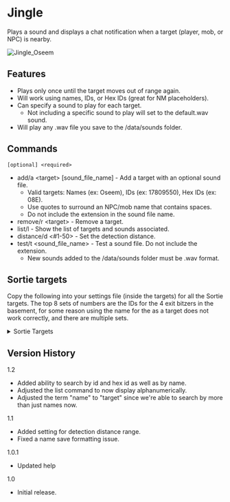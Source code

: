 # Jingle #

Plays a sound and displays a chat notification when a target (player, mob, or NPC) is nearby.  

![Jingle_Oseem](https://github.com/iLVL-Key/FFXI/assets/101156258/5ed6b45b-e798-4e1e-92dc-27d7490fcca1)

## Features ##
 - Plays only once until the target moves out of range again.
 - Will work using names, IDs, or Hex IDs (great for NM placeholders).
 - Can specify a sound to play for each target.
   - Not including a specific sound to play will set to the default.wav sound.
 - Will play any .wav file you save to the /data/sounds folder.
  
## Commands ##
`[optional] <required>`
 - add/a \<target> \[sound_file_name] - Add a target with an optional sound file.
   - Valid targets: Names (ex: Oseem), IDs (ex: 17809550), Hex IDs (ex: 08E).
   - Use quotes to surround an NPC/mob name that contains spaces.
   - Do not include the extension in the sound file name.
 - remove/r \<target> - Remove a target.
 - list/l - Show the list of targets and sounds associated.
 - distance/d <#1-50> - Set the detection distance.
 - test/t \<sound_file_name> - Test a sound file. Do not include the extension.
   - New sounds added to the /data/sounds folder must be .wav format.

## Sortie targets ##
Copy the following into your settings file (inside the targets) for all the Sortie targets. The top 8 sets of numbers are the IDs for the 4 exit bitzers in the basement, for some reason using the name for the as a target does not work correctly, and there are multiple sets.
<details>
<summary>Sortie Targets</summary>
 
```
            <21005124>
                <soundfile>default</soundfile>
            </21005124>
            <21005125>
                <soundfile>default</soundfile>
            </21005125>
            <21005126>
                <soundfile>default</soundfile>
            </21005126>
            <21005127>
                <soundfile>default</soundfile>
            </21005127>
            <21001028>
                <soundfile>default</soundfile>
            </21001028>
            <21001029>
                <soundfile>default</soundfile>
            </21001029>
            <21001030>
                <soundfile>default</soundfile>
            </21001030>
            <21001031>
                <soundfile>default</soundfile>
            </21001031>
            <abject_obdella>
                <soundfile>default</soundfile>
            </abject_obdella>
            <biune_porxie>
                <soundfile>default</soundfile>
            </biune_porxie>
            <cachaemic_bhoot>
                <soundfile>default</soundfile>
            </cachaemic_bhoot>
            <demisang_deleterious>
                <soundfile>default</soundfile>
            </demisang_deleterious>
            <esurient_botulus>
                <soundfile>default</soundfile>
            </esurient_botulus>
            <fetid_ixion>
                <soundfile>default</soundfile>
            </fetid_ixion>
            <gyvewrapped_naraka>
                <soundfile>default</soundfile>
            </gyvewrapped_naraka>
            <haughty_tulittia>
                <soundfile>default</soundfile>
            </haughty_tulittia>
```
</details>

## Version History ##

1.2
- Added ability to search by id and hex id as well as by name.
- Adjusted the list command to now display alphanumerically.
- Adjusted the term "name" to "target" since we're able to search by more than just names now.

1.1
- Added setting for detection distance range.
- Fixed a name save formatting issue.

1.0.1
- Updated help

1.0
- Initial release.
